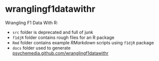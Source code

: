 wranglingf1datawithr
====================

Wrangling F1 Data With R:

- `src` folder is deprecated and full of junk
- `f1djR` folder contains rough files for an R package
- `Rmd` folder contains example *RMarkdown* scripts using `f1djR` package
- `docs` folder used to generate [psychemedia.github.com/wranglingf1datawithr](https://psychemedia.github.com/wranglingf1datawithr)
